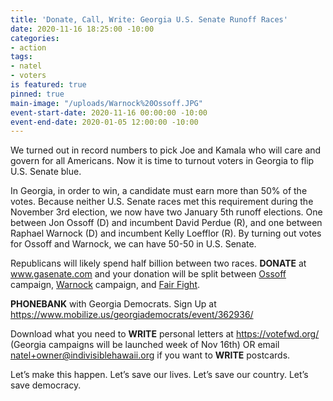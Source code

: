 ```yaml
---
title: 'Donate, Call, Write: Georgia U.S. Senate Runoff Races'
date: 2020-11-16 18:25:00 -10:00
categories:
- action
tags:
- natel
- voters
is featured: true
pinned: true
main-image: "/uploads/Warnock%20Ossoff.JPG"
event-start-date: 2020-11-16 00:00:00 -10:00
event-end-date: 2020-01-05 12:00:00 -10:00
---
```


We turned out in record numbers to pick Joe and Kamala who will care and govern for all Americans.  Now it is time to turnout voters in Georgia to flip U.S. Senate blue. 

In Georgia, in order to win, a candidate must earn more than 50% of the votes. Because neither U.S. Senate races met this requirement during the November 3rd election, we now have two January 5th runoff elections. One between Jon Ossoff (D) and incumbent David Perdue (R), and one between Raphael Warnock (D) and incumbent Kelly Loefflor (R).  By turning out votes for Ossoff and Warnock, we can have 50-50 in U.S. Senate.  

Republicans will likely spend half billion between two races.  **DONATE** at www.gasenate.com and your donation will be split between [Ossoff](https://electjon.com/) campaign, [Warnock](https://warnockforgeorgia.com/) campaign, and [Fair Fight](https://fairfight.com/).  

**PHONEBANK** with Georgia Democrats. Sign Up at https://www.mobilize.us/georgiademocrats/event/362936/

Download what you need to **WRITE** personal letters at https://votefwd.org/ (Georgia campaigns will be launched week of Nov 16th) OR email natel+owner@indivisiblehawaii.org if you want to **WRITE** postcards.

Let’s make this happen. Let’s save our lives. Let’s save our country. Let’s save democracy.